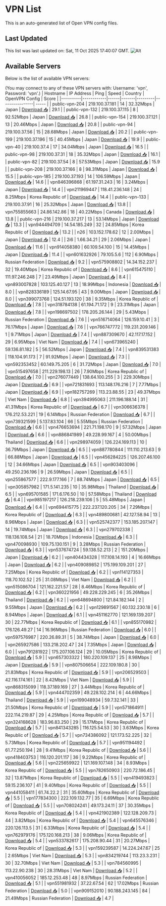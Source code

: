# VPN List

This is an auto-generated list of Open VPN config files.

## Last Updated

This list was last updated on: Sat, 11 Oct 2025 17:40:07 GMT.
![Alt](https://repobeats.axiom.co/api/embed/186b98318ef1479477931607c1ad7d823f12451f.svg "Repobeats analytics image")

## Available Servers

Below is the list of available VPN servers:

(You may connect to any of these VPN servers with: Username: 'vpn', Password: 'vpn'.)
| Hostname | IP Address | Ping | Speed | Country | OpenVPN Config | Score |
|----------|------------|------|-------|---------|----------------| ----- |
| public-vpn-204 | 219.100.37.181 | 14 | 32.32Mbps | Japan | [Download 📥](./configs/server_0_JP.ovpn) | 29.1 |
| public-vpn-132 | 219.100.37.115 | 8 | 92.52Mbps | Japan | [Download 📥](./configs/server_1_JP.ovpn) | 26.8 |
| public-vpn-154 | 219.100.37.121 | 13 | 20.46Mbps | Japan | [Download 📥](./configs/server_2_JP.ovpn) | 20.8 |
| public-vpn-94 | 219.100.37.56 | 15 | 28.68Mbps | Japan | [Download 📥](./configs/server_3_JP.ovpn) | 20.2 |
| public-vpn-199 | 219.100.37.196 | 15 | 40.45Mbps | Japan | [Download 📥](./configs/server_4_JP.ovpn) | 19.9 |
| public-vpn-40 | 219.100.37.4 | 17 | 34.04Mbps | Japan | [Download 📥](./configs/server_5_JP.ovpn) | 16.5 |
| public-vpn-98 | 219.100.37.31 | 18 | 35.32Mbps | Japan | [Download 📥](./configs/server_6_JP.ovpn) | 16.1 |
| public-vpn-82 | 219.100.37.54 | 8 | 57.53Mbps | Japan | [Download 📥](./configs/server_7_JP.ovpn) | 15.9 |
| public-vpn-208 | 219.100.37.166 | 8 | 98.31Mbps | Japan | [Download 📥](./configs/server_8_JP.ovpn) | 15.5 |
| public-vpn-185 | 219.100.37.193 | 14 | 106.59Mbps | Japan | [Download 📥](./configs/server_9_JP.ovpn) | 14.6 |
| vpn846396868 | 61.197.31.243 | 16 | 3.24Mbps | Japan | [Download 📥](./configs/server_10_JP.ovpn) | 14.4 |
| vpn211969447 | 118.41.236.148 | 24 | 8.25Mbps | Korea Republic of | [Download 📥](./configs/server_11_KR.ovpn) | 14.4 |
| public-vpn-133 | 219.100.37.91 | 16 | 25.32Mbps | Japan | [Download 📥](./configs/server_12_JP.ovpn) | 13.8 |
| vpn755855663 | 24.86.142.86 | 18 | 40.22Mbps | Canada | [Download 📥](./configs/server_13_CA.ovpn) | 13.8 |
| public-vpn-216 | 219.100.37.217 | 13 | 53.14Mbps | Japan | [Download 📥](./configs/server_14_JP.ovpn) | 13.3 |
| vpn944494709 | 14.54.185.249 | 32 | 24.85Mbps | Korea Republic of | [Download 📥](./configs/server_15_KR.ovpn) | 13.2 |
| n26 | 103.152.178.62 | 12 | 2.00Mbps | Japan | [Download 📥](./configs/server_16_JP.ovpn) | 12.4 |
| 2i6 | 1.66.34.21 | 29 | 2.06Mbps | Japan | [Download 📥](./configs/server_17_JP.ovpn) | 11.6 |
| vpn914058380 | 60.109.54.100 | 15 | 14.45Mbps | Japan | [Download 📥](./configs/server_18_JP.ovpn) | 11.4 |
| vpn601632926 | 79.105.5.6 | 112 | 6.90Mbps | Russian Federation | [Download 📥](./configs/server_19_RU.ovpn) | 9.2 |
| vpn575908802 | 14.34.152.237 | 32 | 19.40Mbps | Korea Republic of | [Download 📥](./configs/server_20_KR.ovpn) | 8.6 |
| vpn615475110 | 111.97.246.248 | 7 | 23.49Mbps | Japan | [Download 📥](./configs/server_21_JP.ovpn) | 8.4 |
| vpn893007828 | 103.125.40.127 | 13 | 18.99Mbps | Indonesia | [Download 📥](./configs/server_22_ID.ovpn) | 8.0 |
| vpn828336189 | 125.14.67.95 | 43 | 9.00Mbps | Japan | [Download 📥](./configs/server_23_JP.ovpn) | 8.0 |
| vpn399073768 | 124.51.193.120 | 38 | 9.35Mbps | Korea Republic of | [Download 📥](./configs/server_24_KR.ovpn) | 7.8 |
| vpn318784138 | 61.194.71.172 | 9 | 23.31Mbps | Japan | [Download 📥](./configs/server_25_JP.ovpn) | 7.8 |
| vpn198697502 | 178.205.26.144 | 29 | 5.43Mbps | Russian Federation | [Download 📥](./configs/server_26_RU.ovpn) | 7.6 |
| vpn516714064 | 126.159.10.41 | 3 | 76.17Mbps | Japan | [Download 📥](./configs/server_27_JP.ovpn) | 7.6 |
| vpn766747772 | 119.231.209.146 | 1 | 9.71Mbps | Japan | [Download 📥](./configs/server_28_JP.ovpn) | 7.4 |
| vpn887309670 | 42.117.17.152 | 29 | 6.95Mbps | Viet Nam | [Download 📥](./configs/server_29_VN.ovpn) | 7.4 |
| vpn673965240 | 59.136.81.182 | 5 | 56.52Mbps | Japan | [Download 📥](./configs/server_30_JP.ovpn) | 7.4 |
| vpn839531383 | 118.104.91.173 | 7 | 91.92Mbps | Japan | [Download 📥](./configs/server_31_JP.ovpn) | 7.3 |
| vpn592353452 | 60.149.75.205 | 6 | 31.72Mbps | Japan | [Download 📥](./configs/server_32_JP.ovpn) | 7.0 |
| vpn515497658 | 211.229.198.13 | 26 | 7.90Mbps | Korea Republic of | [Download 📥](./configs/server_33_KR.ovpn) | 7.0 |
| vpn276077449 | 138.64.100.255 | 3 | 229.30Mbps | Japan | [Download 📥](./configs/server_34_JP.ovpn) | 6.9 |
| vpn721831693 | 113.148.176.216 | 7 | 7.77Mbps | Japan | [Download 📥](./configs/server_35_JP.ovpn) | 6.9 |
| vpn182757269 | 113.23.88.55 | 23 | 49.37Mbps | Viet Nam | [Download 📥](./configs/server_36_VN.ovpn) | 6.8 |
| vpn394995063 | 211.196.188.14 | 31 | 41.31Mbps | Korea Republic of | [Download 📥](./configs/server_37_KR.ovpn) | 6.7 |
| vpn306636378 | 176.212.53.221 | 19 | 6.14Mbps | Russian Federation | [Download 📥](./configs/server_38_RU.ovpn) | 6.7 |
| vpn739321599 | 5.137.83.104 | 66 | 5.55Mbps | Russian Federation | [Download 📥](./configs/server_39_RU.ovpn) | 6.6 |
| vpn476653694 | 221.71.198.170 | 9 | 57.32Mbps | Japan | [Download 📥](./configs/server_40_JP.ovpn) | 6.6 |
| vpn886841989 | 49.228.99.167 | 4 | 50.00Mbps | Thailand | [Download 📥](./configs/server_41_TH.ovpn) | 6.6 |
| vpn298974059 | 126.224.169.113 | 10 | 36.79Mbps | Japan | [Download 📥](./configs/server_42_JP.ovpn) | 6.5 |
| vpn887780844 | 111.110.213.63 | 9 | 66.88Mbps | Japan | [Download 📥](./configs/server_43_JP.ovpn) | 6.5 |
| vpn456284225 | 126.207.46.100 | 12 | 34.66Mbps | Japan | [Download 📥](./configs/server_44_JP.ovpn) | 6.5 |
| vpn903403096 | 49.250.236.196 | 9 | 26.59Mbps | Japan | [Download 📥](./configs/server_45_JP.ovpn) | 6.5 |
| vpn255867577 | 222.9.177.166 | 7 | 88.74Mbps | Japan | [Download 📥](./configs/server_46_JP.ovpn) | 6.5 |
| vpn305857982 | 171.5.141.235 | 10 | 35.98Mbps | Thailand | [Download 📥](./configs/server_47_TH.ovpn) | 6.5 |
| vpn695701585 | 171.6.176.50 | 10 | 57.58Mbps | Thailand | [Download 📥](./configs/server_48_TH.ovpn) | 6.4 |
| vpn985197217 | 126.218.239.106 | 5 | 55.48Mbps | Japan | [Download 📥](./configs/server_49_JP.ovpn) | 6.4 |
| vpn694415775 | 222.237.120.205 | 34 | 7.29Mbps | Korea Republic of | [Download 📥](./configs/server_50_KR.ovpn) | 6.3 |
| vpn489800681 | 42.127.58.94 | 13 | 8.96Mbps | Japan | [Download 📥](./configs/server_51_JP.ovpn) | 6.3 |
| vpn525742377 | 153.185.207.147 | 14 | 19.74Mbps | Japan | [Download 📥](./configs/server_52_JP.ovpn) | 6.3 |
| vpn279702338 | 118.136.108.54 | 21 | 18.70Mbps | Indonesia | [Download 📥](./configs/server_53_ID.ovpn) | 6.3 |
| vpn470098930 | 109.75.130.151 | 9 | 3.28Mbps | Russian Federation | [Download 📥](./configs/server_54_RU.ovpn) | 6.3 |
| vpn537674724 | 59.138.52.213 | 2 | 151.20Mbps | Japan | [Download 📥](./configs/server_55_JP.ovpn) | 6.2 |
| vpn404434328 | 117.108.14.193 | 4 | 16.66Mbps | Japan | [Download 📥](./configs/server_56_JP.ovpn) | 6.2 |
| vpn409089852 | 175.199.109.201 | 27 | 7.25Mbps | Korea Republic of | [Download 📥](./configs/server_57_KR.ovpn) | 6.2 |
| vpn114127353 | 118.70.102.52 | 25 | 31.08Mbps | Viet Nam | [Download 📥](./configs/server_58_VN.ovpn) | 6.2 |
| vpn515086704 | 121.162.221.57 | 28 | 8.46Mbps | Korea Republic of | [Download 📥](./configs/server_59_KR.ovpn) | 6.2 |
| vpn360221956 | 49.228.229.245 | 6 | 35.26Mbps | Thailand | [Download 📥](./configs/server_60_TH.ovpn) | 6.2 |
| vpn648694800 | 121.84.182.144 | 2 | 9.55Mbps | Japan | [Download 📥](./configs/server_61_JP.ovpn) | 6.2 |
| vpn129891567 | 60.132.230.18 | 6 | 8.94Mbps | Japan | [Download 📥](./configs/server_62_JP.ovpn) | 6.1 |
| vpn451162770 | 121.169.139.207 | 30 | 22.77Mbps | Korea Republic of | [Download 📥](./configs/server_63_KR.ovpn) | 6.1 |
| vpn855170982 | 176.126.49.27 | 14 | 16.96Mbps | Russian Federation | [Download 📥](./configs/server_64_RU.ovpn) | 6.0 |
| vpn597576987 | 220.26.89.31 | 5 | 38.74Mbps | Japan | [Download 📥](./configs/server_65_JP.ovpn) | 6.0 |
| vpn265927586 | 133.218.202.47 | 24 | 7.35Mbps | Japan | [Download 📥](./configs/server_66_JP.ovpn) | 6.0 |
| vpn791281922 | 175.207.106.124 | 29 | 10.05Mbps | Korea Republic of | [Download 📥](./configs/server_67_KR.ovpn) | 5.9 |
| vpn657303322 | 180.220.109.137 | 25 | 8.98Mbps | Japan | [Download 📥](./configs/server_68_JP.ovpn) | 5.9 |
| vpn807506654 | 222.109.180.8 | 30 | 21.83Mbps | Korea Republic of | [Download 📥](./configs/server_69_KR.ovpn) | 5.9 |
| vpn206529503 | 42.116.174.161 | 22 | 8.42Mbps | Viet Nam | [Download 📥](./configs/server_70_VN.ovpn) | 5.9 |
| vpn868315099 | 118.37.189.169 | 27 | 3.44Mbps | Korea Republic of | [Download 📥](./configs/server_71_KR.ovpn) | 5.9 |
| vpn444702359 | 49.228.102.214 | 6 | 44.66Mbps | Thailand | [Download 📥](./configs/server_72_TH.ovpn) | 5.9 |
| vpn199048934 | 59.7.32.141 | 33 | 21.50Mbps | Korea Republic of | [Download 📥](./configs/server_73_KR.ovpn) | 5.9 |
| vpn571864911 | 222.114.219.87 | 29 | 4.25Mbps | Korea Republic of | [Download 📥](./configs/server_74_KR.ovpn) | 5.7 |
| vpn324168628 | 183.96.83.250 | 29 | 15.17Mbps | Korea Republic of | [Download 📥](./configs/server_75_KR.ovpn) | 5.7 |
| vpn841343285 | 116.125.54.53 | 30 | 3.63Mbps | Korea Republic of | [Download 📥](./configs/server_76_KR.ovpn) | 5.7 |
| vpn734386092 | 121.173.52.225 | 32 | 5.73Mbps | Korea Republic of | [Download 📥](./configs/server_77_KR.ovpn) | 5.7 |
| vpn951194492 | 61.77.250.194 | 28 | 9.41Mbps | Korea Republic of | [Download 📥](./configs/server_78_KR.ovpn) | 5.6 |
| vpn418403753 | 116.120.201.117 | 36 | 9.22Mbps | Korea Republic of | [Download 📥](./configs/server_79_KR.ovpn) | 5.6 |
| vpn225659922 | 121.169.107.148 | 34 | 8.93Mbps | Korea Republic of | [Download 📥](./configs/server_80_KR.ovpn) | 5.5 |
| vpn782650903 | 220.72.186.45 | 32 | 13.87Mbps | Korea Republic of | [Download 📥](./configs/server_81_KR.ovpn) | 5.5 |
| vpn419493823 | 59.15.236.107 | 41 | 9.40Mbps | Korea Republic of | [Download 📥](./configs/server_82_KR.ovpn) | 5.5 |
| vpn441058411 | 61.74.22.2 | 31 | 35.60Mbps | Korea Republic of | [Download 📥](./configs/server_83_KR.ovpn) | 5.5 |
| vpn177834300 | 222.109.132.77 | 35 | 6.69Mbps | Korea Republic of | [Download 📥](./configs/server_84_KR.ovpn) | 5.5 |
| vpn708024241 | 49.173.24.11 | 37 | 30.35Mbps | Korea Republic of | [Download 📥](./configs/server_85_KR.ovpn) | 5.4 |
| vpn421902389 | 122.128.209.73 | 44 | 3.82Mbps | Korea Republic of | [Download 📥](./configs/server_86_KR.ovpn) | 5.4 |
| vpn645576346 | 220.126.113.5 | 31 | 6.33Mbps | Korea Republic of | [Download 📥](./configs/server_87_KR.ovpn) | 5.4 |
| vpn762979176 | 175.120.168.213 | 38 | 9.06Mbps | Korea Republic of | [Download 📥](./configs/server_88_KR.ovpn) | 5.4 |
| vpn533782617 | 175.208.90.44 | 31 | 20.27Mbps | Korea Republic of | [Download 📥](./configs/server_89_KR.ovpn) | 5.3 |
| vpn159239587 | 14.224.247.67 | 25 | 2.65Mbps | Viet Nam | [Download 📥](./configs/server_90_VN.ovpn) | 5.3 |
| vpn834219744 | 113.23.3.231 | 30 | 32.70Mbps | Viet Nam | [Download 📥](./configs/server_91_VN.ovpn) | 5.3 |
| vpn784560995 | 113.22.90.238 | 30 | 28.31Mbps | Viet Nam | [Download 📥](./configs/server_92_VN.ovpn) | 5.2 |
| vpn410056052 | 185.12.253.48 | 48 | 8.97Mbps | Russian Federation | [Download 📥](./configs/server_93_RU.ovpn) | 5.1 |
| vpn551981932 | 37.22.67.54 | 62 | 17.02Mbps | Russian Federation | [Download 📥](./configs/server_94_RU.ovpn) | 5.0 |
| vpn909152010 | 90.188.243.145 | 84 | 21.49Mbps | Russian Federation | [Download 📥](./configs/server_95_RU.ovpn) | 4.7 |
